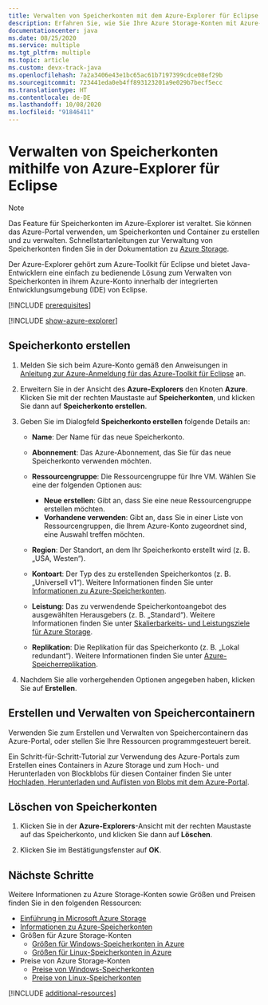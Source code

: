 ```yaml
---
title: Verwalten von Speicherkonten mit dem Azure-Explorer für Eclipse
description: Erfahren Sie, wie Sie Ihre Azure Storage-Konten mit Azure-Explorer für Eclipse verwalten.
documentationcenter: java
ms.date: 08/25/2020
ms.service: multiple
ms.tgt_pltfrm: multiple
ms.topic: article
ms.custom: devx-track-java
ms.openlocfilehash: 7a2a3406e43e1bc65ac61b7197399cdce08ef29b
ms.sourcegitcommit: 723441eda0eb4ff893123201a9e029b7becf5ecc
ms.translationtype: HT
ms.contentlocale: de-DE
ms.lasthandoff: 10/08/2020
ms.locfileid: "91846411"
---
```

# <a name="manage-storage-accounts-by-using-the-azure-explorer-for-eclipse"></a>Verwalten von Speicherkonten mithilfe von Azure-Explorer für Eclipse

> [!NOTE]
> Das Feature für Speicherkonten im Azure-Explorer ist veraltet. Sie können das Azure-Portal verwenden, um Speicherkonten und Container zu erstellen und zu verwalten. Schnellstartanleitungen zur Verwaltung von Speicherkonten finden Sie in der Dokumentation zu [Azure Storage](/azure/storage/blobs/storage-quickstart-blobs-portal).

Der Azure-Explorer gehört zum Azure-Toolkit für Eclipse und bietet Java-Entwicklern eine einfach zu bedienende Lösung zum Verwalten von Speicherkonten in ihrem Azure-Konto innerhalb der integrierten Entwicklungsumgebung (IDE) von Eclipse.

[!INCLUDE [prerequisites](includes/prerequisites.md)]

[!INCLUDE [show-azure-explorer](includes/show-azure-explorer.md)]

## <a name="create-a-storage-account"></a>Speicherkonto erstellen

1. Melden Sie sich beim Azure-Konto gemäß den Anweisungen in [Anleitung zur Azure-Anmeldung für das Azure-Toolkit für Eclipse](./sign-in-instructions.md) an.

1. Erweitern Sie in der Ansicht des **Azure-Explorers** den Knoten **Azure**. Klicken Sie mit der rechten Maustaste auf **Speicherkonten**, und klicken Sie dann auf **Speicherkonto erstellen**.

1. Geben Sie im Dialogfeld **Speicherkonto erstellen** folgende Details an:

   * **Name**: Der Name für das neue Speicherkonto.

   * **Abonnement**: Das Azure-Abonnement, das Sie für das neue Speicherkonto verwenden möchten.

   * **Ressourcengruppe**: Die Ressourcengruppe für Ihre VM. Wählen Sie eine der folgenden Optionen aus:
      * **Neue erstellen**: Gibt an, dass Sie eine neue Ressourcengruppe erstellen möchten.
      * **Vorhandene verwenden**: Gibt an, dass Sie in einer Liste von Ressourcengruppen, die Ihrem Azure-Konto zugeordnet sind, eine Auswahl treffen möchten.

   * **Region**: Der Standort, an dem Ihr Speicherkonto erstellt wird (z. B. „USA, Westen“).

   * **Kontoart**: Der Typ des zu erstellenden Speicherkontos (z. B. „Universell v1“). Weitere Informationen finden Sie unter [Informationen zu Azure-Speicherkonten].

   * **Leistung**: Das zu verwendende Speicherkontoangebot des ausgewählten Herausgebers (z. B. „Standard“). Weitere Informationen finden Sie unter [Skalierbarkeits- und Leistungsziele für Azure Storage].

   * **Replikation**: Die Replikation für das Speicherkonto (z. B. „Lokal redundant“). Weitere Informationen finden Sie unter [Azure-Speicherreplikation].

1. Nachdem Sie alle vorhergehenden Optionen angegeben haben, klicken Sie auf **Erstellen**.

## <a name="create-and-manage-storage-containers"></a>Erstellen und Verwalten von Speichercontainern

Verwenden Sie zum Erstellen und Verwalten von Speichercontainern das Azure-Portal, oder stellen Sie Ihre Ressourcen programmgesteuert bereit.

Ein Schritt-für-Schritt-Tutorial zur Verwendung des Azure-Portals zum Erstellen eines Containers in Azure Storage und zum Hoch- und Herunterladen von Blockblobs für diesen Container finden Sie unter [Hochladen, Herunterladen und Auflisten von Blobs mit dem Azure-Portal](/azure/storage/blobs/storage-quickstart-blobs-portal).

## <a name="delete-a-storage-account"></a>Löschen von Speicherkonten

1. Klicken Sie in der **Azure-Explorers**-Ansicht mit der rechten Maustaste auf das Speicherkonto, und klicken Sie dann auf **Löschen**.

1. Klicken Sie im Bestätigungsfenster auf **OK**.


## <a name="next-steps"></a>Nächste Schritte

Weitere Informationen zu Azure Storage-Konten sowie Größen und Preisen finden Sie in den folgenden Ressourcen:

* [Einführung in Microsoft Azure Storage]
* [Informationen zu Azure-Speicherkonten]
* Größen für Azure Storage-Konten
  * [Größen für Windows-Speicherkonten in Azure]
  * [Größen für Linux-Speicherkonten in Azure]
* Preise von Azure Storage-Konten
  * [Preise von Windows-Speicherkonten]
  * [Preise von Linux-Speicherkonten]

[!INCLUDE [additional-resources](includes/additional-resources.md)]

<!-- URL List -->

[Einführung in Microsoft Azure Storage]: /azure/storage/common/storage-introduction
[Informationen zu Azure-Speicherkonten]: /azure/storage/storage-create-storage-account
[Azure-Speicherreplikation]: /azure/storage/storage-redundancy
[Skalierbarkeits- und Leistungsziele für Azure Storage]: /azure/storage/storage-scalability-targets
[Naming and referencing containers, blobs, and metadata]: /rest/api/storageservices/Naming-and-Referencing-Containers--Blobs--and-Metadata

[Größen für Windows-Speicherkonten in Azure]: /azure/virtual-machines/sizes
[Größen für Linux-Speicherkonten in Azure]: /azure/virtual-machines/sizes
[Preise von Windows-Speicherkonten]: https://azure.microsoft.com/pricing/details/virtual-machines/windows/
[Preise von Linux-Speicherkonten]: https://azure.microsoft.com/pricing/details/virtual-machines/linux/

<!-- IMG List -->

[CS01]: media/managing-storage-accounts-using-azure-explorer/CS01.png
[CS02]: media/managing-storage-accounts-using-azure-explorer/CS02.png
[CC01]: media/managing-storage-accounts-using-azure-explorer/CC01.png
[CC02]: media/managing-storage-accounts-using-azure-explorer/CC02.png

[DS01]: media/managing-storage-accounts-using-azure-explorer/DS01.png
[DS02]: media/managing-storage-accounts-using-azure-explorer/DS02.png
[DC01]: media/managing-storage-accounts-using-azure-explorer/DC01.png
[DC02]: media/managing-storage-accounts-using-azure-explorer/DC02.png